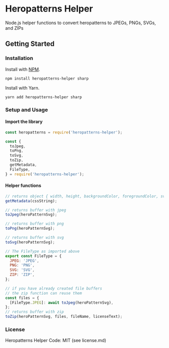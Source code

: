 # Heropatterns Helper

Node.js helper functions to convert heropatterns to JPEGs, PNGs, SVGs, and ZIPs

## Getting Started

### Installation

Install with [NPM](https://www.npmjs.com/package/heropatterns-helper).

```Shell
npm install heropatterns-helper sharp
```

Install with Yarn.

```Shell
yarn add heropatterns-helper sharp
```

### Setup and Usage

#### Import the library

```js
const heropatterns = require('heropatterns-helper');

const {
  toJpeg,
  toPng,
  toSvg,
  toZip,
  getMetadata,
  FileType,
} = require('heropatterns-helper');
```

#### Helper functions

```js
// returns object { width, height, backgroundColor, foregroundColor, svg, }
getMetadata(cssString);
```

```js
// returns buffer with jpeg
toJpeg(heroPatternSvg);
```

```js
// returns buffer with png
toPng(heroPatternSvg);
```

```js
// returns buffer with svg
toSvg(heroPatternSvg);
```

```js
// The FileType as imported above
export const FileType = {
  JPEG: 'JPEG',
  PNG: 'PNG',
  SVG: 'SVG',
  ZIP: 'ZIP',
};

// if you have already created file buffers
// the zip function can reuse them
const files = {
  [FileType.JPEG]: await toJpeg(heroPatternSvg),
};
// returns buffer with zip
toZip(heroPatternSvg, files, fileName, licenseText);
```

### License

Heropatterns Helper Code: MIT (see license.md)
